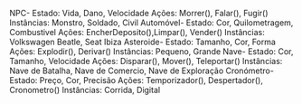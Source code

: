 NPC-
        Estado: Vida, Dano, Velocidade
        Ações: Morrer(), Falar(), Fugir()
        Instâncias: Monstro, Soldado, Civil
Automóvel-
        Estado: Cor, Quilometragem, Combustivel
        Ações: EncherDeposito(),Limpar(), Vender()
        Instâncias: Volkswagen Beatle, Seat Ibiza
Asteroide-
        Estado: Tamanho, Cor, Forma
        Ações: Explodir(), Derivar()
        Instâncias: Pequeno, Grande
Nave-
        Estado: Cor, Tamanho, Velocidade
        Ações: Disparar(), Mover(), Teleportar()
        Instâncias: Nave de Batalha, Nave de Comercio, Nave de Exploração
Cronómetro-
        Estado: Preço, Cor, Precisão
        Ações: Temporizador(), Despertador(), Cronometro()
        Instâncias: Corrida, Digital